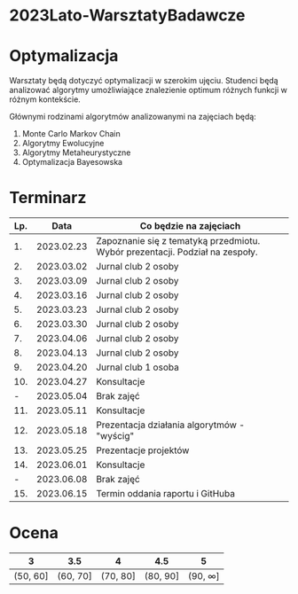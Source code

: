 # 2023Lato-WarsztatyBadawcze

# Optymalizacja

Warsztaty będą dotyczyć optymalizacji w szerokim ujęciu. Studenci będą analizować algorytmy umożliwiające znalezienie optimum różnych funkcji w różnym kontekście. 

Głównymi rodzinami algorytmów analizowanymi na zajęciach będą:
1. Monte Carlo Markov Chain
2. Algorytmy Ewolucyjne
3. Algorytmy Metaheurystyczne
4. Optymalizacja Bayesowska

# Terminarz

|        Lp.        |Data                          |Co będzie na zajęciach                         |
|--------------|-------------------------------|-----------------------------|
|1.|2023.02.23|Zapoznanie się z tematyką przedmiotu. Wybór prezentacji. Podział na zespoły.|
|2.|2023.03.02|Jurnal club 2 osoby|
|3.|2023.03.09|Jurnal club 2 osoby|
|4.|2023.03.16|Jurnal club 2 osoby|
|5.|2023.03.23|Jurnal club 2 osoby|
|6.|2023.03.30|Jurnal club 2 osoby|
|7.|2023.04.06|Jurnal club 2 osoby|
|8.|2023.04.13|Jurnal club 2 osoby|
|9.|2023.04.20|Jurnal club 1 osoba|
|10.|2023.04.27|Konsultacje|
|-|2023.05.04|Brak zajęć|
|11.|2023.05.11|Konsultacje|
|12.|2023.05.18|Prezentacja działania algorytmów - "wyścig"|
|13.|2023.05.25|Prezentacje projektów|
|14.|2023.06.01|Konsultacje|
|-|2023.06.08|Brak zajęć|
|15.|2023.06.15|Termin oddania raportu i GitHuba|

# Ocena

| 3 | 3.5 | 4 | 4.5 | 5 |
|--------------|-------------------------------|-----------------------------|-------------------------------|-----------------------------|
| (50, 60] | (60, 70] | (70, 80] | (80, 90] | (90, $\infty$] |

